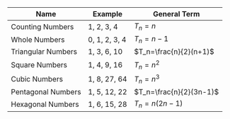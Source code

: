 | Name               | Example       | General Term            |
| ------------------ | ------------- | ----------------------- |
| Counting Numbers   | 1, 2, 3, 4    | $T_n=n$                 |
| Whole Numbers      | 0, 1, 2, 3, 4 | $T_n=n-1$               |
| Triangular Numbers | 1, 3, 6, 10   | $T_n=\frac{n}{2}(n+1)$  |
| Square Numbers     | 1, 4, 9, 16   | $T_n=n^2$               |
| Cubic Numbers      | 1, 8, 27, 64  | $T_n=n^3$               |
| Pentagonal Numbers | 1, 5, 12, 22  | $T_n=\frac{n}{2}(3n-1)$ |
| Hexagonal Numbers  | 1, 6, 15, 28  | $T_n=n(2n-1)$           |


